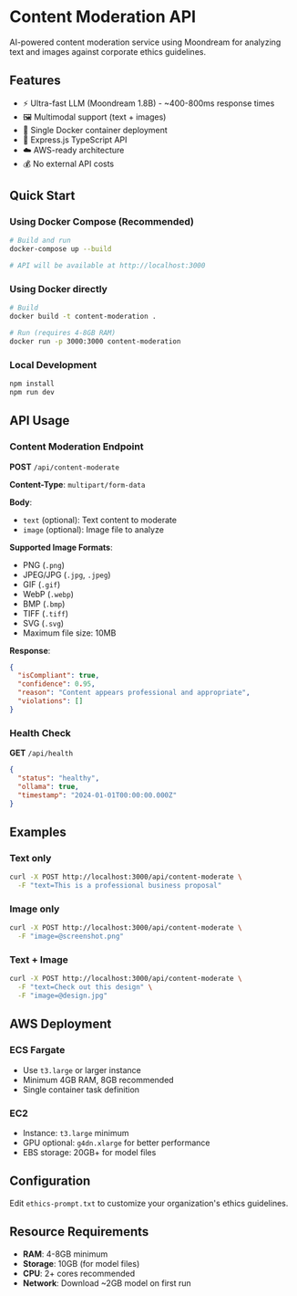 # Content Moderation API

AI-powered content moderation service using Moondream for analyzing text and images against corporate ethics guidelines.

## Features

- ⚡ Ultra-fast LLM (Moondream 1.8B) - ~400-800ms response times  
- 🖼️ Multimodal support (text + images)
- 🐳 Single Docker container deployment
- 🚀 Express.js TypeScript API
- ☁️ AWS-ready architecture
- 💰 No external API costs

## Quick Start

### Using Docker Compose (Recommended)

```bash
# Build and run
docker-compose up --build

# API will be available at http://localhost:3000
```

### Using Docker directly

```bash
# Build
docker build -t content-moderation .

# Run (requires 4-8GB RAM)
docker run -p 3000:3000 content-moderation
```

### Local Development

```bash
npm install
npm run dev
```

## API Usage

### Content Moderation Endpoint

**POST** `/api/content-moderate`

**Content-Type**: `multipart/form-data`

**Body**:
- `text` (optional): Text content to moderate
- `image` (optional): Image file to analyze

**Supported Image Formats**:
- PNG (`.png`)
- JPEG/JPG (`.jpg`, `.jpeg`)
- GIF (`.gif`)
- WebP (`.webp`)
- BMP (`.bmp`)
- TIFF (`.tiff`)
- SVG (`.svg`)
- Maximum file size: 10MB

**Response**:
```json
{
  "isCompliant": true,
  "confidence": 0.95,
  "reason": "Content appears professional and appropriate",
  "violations": []
}
```

### Health Check

**GET** `/api/health`

```json
{
  "status": "healthy",
  "ollama": true,
  "timestamp": "2024-01-01T00:00:00.000Z"
}
```

## Examples

### Text only
```bash
curl -X POST http://localhost:3000/api/content-moderate \
  -F "text=This is a professional business proposal"
```

### Image only  
```bash
curl -X POST http://localhost:3000/api/content-moderate \
  -F "image=@screenshot.png"
```

### Text + Image
```bash
curl -X POST http://localhost:3000/api/content-moderate \
  -F "text=Check out this design" \
  -F "image=@design.jpg"
```

## AWS Deployment

### ECS Fargate
- Use `t3.large` or larger instance
- Minimum 4GB RAM, 8GB recommended
- Single container task definition

### EC2
- Instance: `t3.large` minimum
- GPU optional: `g4dn.xlarge` for better performance
- EBS storage: 20GB+ for model files

## Configuration

Edit `ethics-prompt.txt` to customize your organization's ethics guidelines.

## Resource Requirements

- **RAM**: 4-8GB minimum
- **Storage**: 10GB (for model files)
- **CPU**: 2+ cores recommended
- **Network**: Download ~2GB model on first run